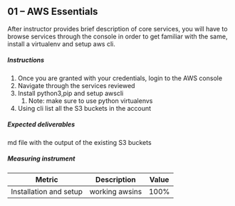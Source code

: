 ## 01 – AWS Essentials

After instructor provides brief description of core services, you will have to browse services through the console in order to get familiar with the same, install a virtualenv and setup aws cli.

##### Instructions

1. Once you are granted with your credentials, login to the AWS console
2. Navigate through the services reviewed
3. Install python3,pip and setup awscli
   1. Note: make sure to use python virtualenvs
4. Using cli list all the S3 buckets in the account


##### Expected deliverables 

md file with the output of the existing S3 buckets


##### Measuring instrument 

| Metric  |  Description | Value  |
| ------------ | ------------ | ------------ |
| Installation and setup | working awsins  | 100%  |



